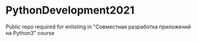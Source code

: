 # PythonDevelopment2021
Public repo required for enlisting in "Совместная разработка приложений на Python3" course
